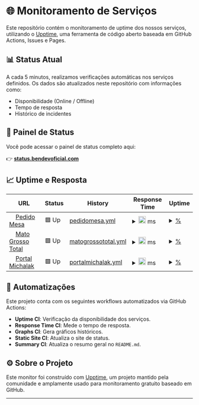 # 🌐 Monitoramento de Serviços

Este repositório contém o monitoramento de uptime dos nossos serviços, utilizando o [Upptime](https://upptime.js.org), uma ferramenta de código aberto baseada em GitHub Actions, Issues e Pages.

## 📊 Status Atual

A cada 5 minutos, realizamos verificações automáticas nos serviços definidos. Os dados são atualizados neste repositório com informações como:

- Disponibilidade (Online / Offline)
- Tempo de resposta
- Histórico de incidentes

## 🚦 Painel de Status

Você pode acessar o painel de status completo aqui:

👉 **[status.bendevoficial.com](https://status.bendevoficial.com)**

## 📈 Uptime e Resposta
| URL | Status | History | Response Time | Uptime |
| --- | ------ | ------- | ------------- | ------ |
| <img alt="" src="https://icons.duckduckgo.com/ip3/pedidomesa.com.ico" height="13"> [Pedido Mesa](https://pedidomesa.com) | 🟩 Up | [pedidomesa.yml](https://github.com/bendevstudio/status/commits/HEAD/history/pedidomesa.yml) | <details><summary><img alt="Response time graph" src="./graphs/pedidomesa/response-time-week.png" height="20"> ms</summary><br><a href="https://status.bendevoficial.com/history/pedidomesa"><img alt="Response time" src="https://img.shields.io/endpoint?url=https%3A%2F%2Fraw.githubusercontent.com%2Fbendevstudio%2Fstatus%2FHEAD%2Fapi%2Fpedidomesa%2Fresponse-time.json"></a><br><a href="https://status.bendevoficial.com/history/pedidomesa"><img alt="24-hour response time" src="https://img.shields.io/endpoint?url=https%3A%2F%2Fraw.githubusercontent.com%2Fbendevstudio%2Fstatus%2FHEAD%2Fapi%2Fpedidomesa%2Fresponse-time-day.json"></a><br><a href="https://status.bendevoficial.com/history/pedidomesa"><img alt="7-day response time" src="https://img.shields.io/endpoint?url=https%3A%2F%2Fraw.githubusercontent.com%2Fbendevstudio%2Fstatus%2FHEAD%2Fapi%2Fpedidomesa%2Fresponse-time-week.json"></a><br><a href="https://status.bendevoficial.com/history/pedidomesa"><img alt="30-day response time" src="https://img.shields.io/endpoint?url=https%3A%2F%2Fraw.githubusercontent.com%2Fbendevstudio%2Fstatus%2FHEAD%2Fapi%2Fpedidomesa%2Fresponse-time-month.json"></a><br><a href="https://status.bendevoficial.com/history/pedidomesa"><img alt="1-year response time" src="https://img.shields.io/endpoint?url=https%3A%2F%2Fraw.githubusercontent.com%2Fbendevstudio%2Fstatus%2FHEAD%2Fapi%2Fpedidomesa%2Fresponse-time-year.json"></a></details> | <details><summary><a href="https://status.bendevoficial.com/history/pedidomesa">%</a></summary><a href="https://status.bendevoficial.com/history/pedidomesa"><img alt="All-time uptime" src="https://img.shields.io/endpoint?url=https%3A%2F%2Fraw.githubusercontent.com%2Fbendevstudio%2Fstatus%2FHEAD%2Fapi%2Fpedidomesa%2Fuptime.json"></a><br><a href="https://status.bendevoficial.com/history/pedidomesa"><img alt="24-hour uptime" src="https://img.shields.io/endpoint?url=https%3A%2F%2Fraw.githubusercontent.com%2Fbendevstudio%2Fstatus%2FHEAD%2Fapi%2Fpedidomesa%2Fuptime-day.json"></a><br><a href="https://status.bendevoficial.com/history/pedidomesa"><img alt="7-day uptime" src="https://img.shields.io/endpoint?url=https%3A%2F%2Fraw.githubusercontent.com%2Fbendevstudio%2Fstatus%2FHEAD%2Fapi%2Fpedidomesa%2Fuptime-week.json"></a><br><a href="https://status.bendevoficial.com/history/pedidomesa"><img alt="30-day uptime" src="https://img.shields.io/endpoint?url=https%3A%2F%2Fraw.githubusercontent.com%2Fbendevstudio%2Fstatus%2FHEAD%2Fapi%2Fpedidomesa%2Fuptime-month.json"></a><br><a href="https://status.bendevoficial.com/history/pedidomesa"><img alt="1-year uptime" src="https://img.shields.io/endpoint?url=https%3A%2F%2Fraw.githubusercontent.com%2Fbendevstudio%2Fstatus%2FHEAD%2Fapi%2Fpedidomesa%2Fuptime-year.json"></a></details>
| <img alt="" src="https://icons.duckduckgo.com/ip3/matogrossototal.com.ico" height="13"> [Mato Grosso Total](https://matogrossototal.com) | 🟩 Up | [matogrossototal.yml](https://github.com/bendevstudio/status/commits/HEAD/history/matogrossototal.yml) | <details><summary><img alt="Response time graph" src="./graphs/matogrossototal/response-time-week.png" height="20"> ms</summary><br><a href="https://status.bendevoficial.com/history/matogrossototal"><img alt="Response time" src="https://img.shields.io/endpoint?url=https%3A%2F%2Fraw.githubusercontent.com%2Fbendevstudio%2Fstatus%2FHEAD%2Fapi%2Fmatogrossototal%2Fresponse-time.json"></a><br><a href="https://status.bendevoficial.com/history/matogrossototal"><img alt="24-hour response time" src="https://img.shields.io/endpoint?url=https%3A%2F%2Fraw.githubusercontent.com%2Fbendevstudio%2Fstatus%2FHEAD%2Fapi%2Fmatogrossototal%2Fresponse-time-day.json"></a><br><a href="https://status.bendevoficial.com/history/matogrossototal"><img alt="7-day response time" src="https://img.shields.io/endpoint?url=https%3A%2F%2Fraw.githubusercontent.com%2Fbendevstudio%2Fstatus%2FHEAD%2Fapi%2Fmatogrossototal%2Fresponse-time-week.json"></a><br><a href="https://status.bendevoficial.com/history/matogrossototal"><img alt="30-day response time" src="https://img.shields.io/endpoint?url=https%3A%2F%2Fraw.githubusercontent.com%2Fbendevstudio%2Fstatus%2FHEAD%2Fapi%2Fmatogrossototal%2Fresponse-time-month.json"></a><br><a href="https://status.bendevoficial.com/history/matogrossototal"><img alt="1-year response time" src="https://img.shields.io/endpoint?url=https%3A%2F%2Fraw.githubusercontent.com%2Fbendevstudio%2Fstatus%2FHEAD%2Fapi%2Fmatogrossototal%2Fresponse-time-year.json"></a></details> | <details><summary><a href="https://status.bendevoficial.com/history/matogrossototal">%</a></summary><a href="https://status.bendevoficial.com/history/matogrossototal"><img alt="All-time uptime" src="https://img.shields.io/endpoint?url=https%3A%2F%2Fraw.githubusercontent.com%2Fbendevstudio%2Fstatus%2FHEAD%2Fapi%2Fmatogrossototal%2Fuptime.json"></a><br><a href="https://status.bendevoficial.com/history/matogrossototal"><img alt="24-hour uptime" src="https://img.shields.io/endpoint?url=https%3A%2F%2Fraw.githubusercontent.com%2Fbendevstudio%2Fstatus%2FHEAD%2Fapi%2Fmatogrossototal%2Fuptime-day.json"></a><br><a href="https://status.bendevoficial.com%2Fhistory%2Fmatogrossototal"><img alt="7-day uptime" src="https://img.shields.io/endpoint?url=https%3A%2F%2Fraw.githubusercontent.com%2Fbendevstudio%2Fstatus%2FHEAD%2Fapi%2Fmatogrossototal%2Fuptime-week.json"></a><br><a href="https://status.bendevoficial.com%2Fhistory%2Fmatogrossototal"><img alt="30-day uptime" src="https://img.shields.io/endpoint?url=https%3A%2F%2Fraw.githubusercontent.com%2Fbendevstudio%2Fstatus%2FHEAD%2Fapi%2Fmatogrossototal%2Fuptime-month.json"></a><br><a href="https://status.bendevoficial.com%2Fhistory%2Fmatogrossototal"><img alt="1-year uptime" src="https://img.shields.io/endpoint?url=https%3A%2F%2Fraw.githubusercontent.com%2Fbendevstudio%2Fstatus%2FHEAD%2Fapi%2Fmatogrossototal%2Fuptime-year.json"></a></details>
| <img alt="" src="https://icons.duckduckgo.com/ip3/portalmichalak.com.br.ico" height="13"> [Portal Michalak](https://portalmichalak.com.br) | 🟩 Up | [portalmichalak.yml](https://github.com/bendevstudio/status/commits/HEAD/history/portalmichalak.yml) | <details><summary><img alt="Response time graph" src="./graphs/portalmichalak/response-time-week.png" height="20"> ms</summary><br><a href="https://status.bendevoficial.com/history/portalmichalak"><img alt="Response time" src="https://img.shields.io/endpoint?url=https%3A%2F%2Fraw.githubusercontent.com%2Fbendevstudio%2Fstatus%2FHEAD%2Fapi%2Fportalmichalak%2Fresponse-time.json"></a><br><a href="https://status.bendevoficial.com/history/portalmichalak"><img alt="24-hour response time" src="https://img.shields.io/endpoint?url=https%3A%2F%2Fraw.githubusercontent.com%2Fbendevstudio%2Fstatus%2FHEAD%2Fapi%2Fportalmichalak%2Fresponse-time-day.json"></a><br><a href="https://status.bendevoficial.com%2Fhistory%2Fportalmichalak"><img alt="7-day response time" src="https://img.shields.io/endpoint?url=https%3A%2F%2Fraw.githubusercontent.com%2Fbendevstudio%2Fstatus%2FHEAD%2Fapi%2Fportalmichalak%2Fresponse-time-week.json"></a><br><a href="https://status.bendevoficial.com%2Fhistory%2Fportalmichalak"><img alt="30-day response time" src="https://img.shields.io/endpoint?url=https%3A%2F%2Fraw.githubusercontent.com%2Fbendevstudio%2Fstatus%2FHEAD%2Fapi%2Fportalmichalak%2Fresponse-time-month.json"></a><br><a href="https://status.bendevoficial.com%2Fhistory%2Fportalmichalak"><img alt="1-year response time" src="https://img.shields.io/endpoint?url=https%3A%2F%2Fraw.githubusercontent.com%2Fbendevstudio%2Fstatus%2FHEAD%2Fapi%2Fportalmichalak%2Fresponse-time-year.json"></a></details> | <details><summary><a href="https://status.bendevoficial.com/history/portalmichalak">%</a></summary><a href="https://status.bendevoficial.com/history/portalmichalak"><img alt="All-time uptime" src="https://img.shields.io/endpoint?url=https%3A%2F%2Fraw.githubusercontent.com%2Fbendevstudio%2Fstatus%2FHEAD%2Fapi%2Fportalmichalak%2Fuptime.json"></a><br><a href="https://status.bendevoficial.com%2Fhistory%2Fportalmichalak"><img alt="24-hour uptime" src="https://img.shields.io/endpoint?url=https%3A%2F%2Fraw.githubusercontent.com%2Fbendevstudio%2Fstatus%2FHEAD%2Fapi%2Fportalmichalak%2Fuptime-day.json"></a><br><a href="https://status.bendevoficial.com%2Fhistory%2Fportalmichalak"><img alt="7-day uptime" src="https://img.shields.io/endpoint?url=https%3A%2F%2Fraw.githubusercontent.com%2Fbendevstudio%2Fstatus%2FHEAD%2Fapi%2Fportalmichalak%2Fuptime-week.json"></a><br><a href="https://status.bendevoficial.com%2Fhistory%2Fportalmichalak"><img alt="30-day uptime" src="https://img.shields.io/endpoint?url=https%3A%2F%2Fraw.githubusercontent.com%2Fbendevstudio%2Fstatus%2FHEAD%2Fapi%2Fportalmichalak%2Fuptime-month.json"></a><br><a href="https://status.bendevoficial.com%2Fhistory%2Fportalmichalak"><img alt="1-year uptime" src="https://img.shields.io/endpoint?url=https%3A%2F%2Fraw.githubusercontent.com%2Fbendevstudio%2Fstatus%2FHEAD%2Fapi%2Fportalmichalak%2Fuptime-year.json"></a></details>


## 🔧 Automatizações

Este projeto conta com os seguintes workflows automatizados via GitHub Actions:

- **Uptime CI**: Verificação da disponibilidade dos serviços.
- **Response Time CI**: Mede o tempo de resposta.
- **Graphs CI**: Gera gráficos históricos.
- **Static Site CI**: Atualiza o site de status.
- **Summary CI**: Atualiza o resumo geral no `README.md`.

## ⚙️ Sobre o Projeto

Este monitor foi construído com [Upptime](https://github.com/upptime/upptime), um projeto mantido pela comunidade e amplamente usado para monitoramento gratuito baseado em GitHub.

---
